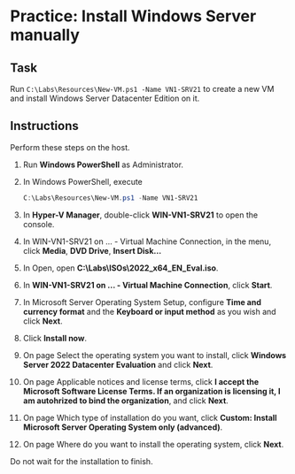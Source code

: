 # Practice: Install Windows Server manually

## Task

Run ````C:\Labs\Resources\New-VM.ps1 -Name VN1-SRV21```` to create a new VM and install Windows Server Datacenter Edition on it.

## Instructions

Perform these steps on the host.

1. Run **Windows PowerShell** as Administrator.
1. In Windows PowerShell, execute

    ````powershell
    C:\Labs\Resources\New-VM.ps1 -Name VN1-SRV21
    ````

1. In **Hyper-V Manager**, double-click **WIN-VN1-SRV21** to open the console.
1. In WIN-VN1-SRV21 on ... - Virtual Machine Connection, in the menu, click **Media**, **DVD Drive**, **Insert Disk...**
1. In Open, open **C:\\Labs\\ISOs\\2022_x64_EN_Eval.iso**.
1. In **WIN-VN1-SRV21 on ... - Virtual Machine Connection**, click **Start**.
1. In Microsoft Server Operating System Setup, configure **Time and currency format** and the **Keyboard or input method** as you wish and click **Next**.
1. Click **Install now**.
1. On page Select the operating system you want to install, click **Windows Server 2022 Datacenter Evaluation** and click **Next**.
1. On page Applicable notices and license terms, click **I accept the Microsoft Software License Terms. If an organization is licensing it, I am autohrized to bind the organization**, and click **Next**.
1. On page Which type of installation do you want, click **Custom: Install Microsoft Server Operating System only (advanced)**.
1. On page Where do you want to install the operating system, click **Next**.

Do not wait for the installation to finish.
